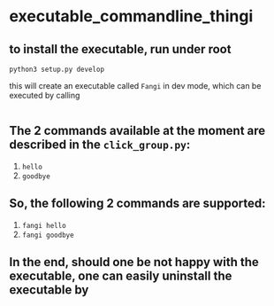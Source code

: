 # executable_commandline_thingi


## to install the executable, run under root 
```
python3 setup.py develop
```

this will create an executable called `Fangi` in dev mode, which can be executed by calling 
```fangi [commands]
```

## The 2 commands available at the moment are described in the `click_group.py`: 
1. `hello`
2. `goodbye`

## So, the following 2 commands are supported:
1. `fangi hello`
2. `fangi goodbye`

## In the end, should one be not happy with the executable, one can easily uninstall the executable by
```python3 setup.py develop --uninstall
```
